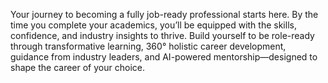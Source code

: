 Your journey to becoming a fully job-ready professional starts here. 
By the time you complete your academics, you’ll be equipped with the skills, confidence, and industry insights to thrive. 
Build yourself to be role-ready through transformative learning, 360° holistic career development, guidance from industry leaders, and AI-powered mentorship—designed to shape the career of your choice.
